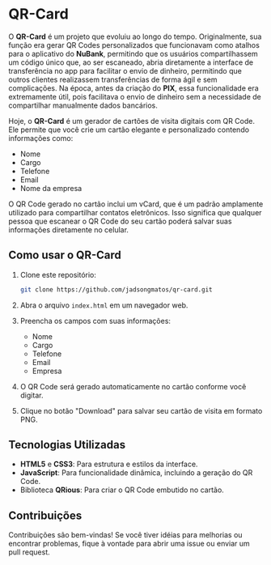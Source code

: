 # QR-Card

O **QR-Card** é um projeto que evoluiu ao longo do tempo. Originalmente, sua função era gerar QR Codes personalizados que funcionavam como atalhos para o aplicativo do **NuBank**, permitindo que os usuários compartilhassem um código único que, ao ser escaneado, abria diretamente a interface de transferência no app para facilitar o envio de dinheiro, permitindo que outros clientes realizassem transferências de forma ágil e sem complicações. Na época, antes da criação do **PIX**, essa funcionalidade era extremamente útil, pois facilitava o envio de dinheiro sem a necessidade de compartilhar manualmente dados bancários.

Hoje, o **QR-Card** é um gerador de cartões de visita digitais com QR Code. Ele permite que você crie um cartão elegante e personalizado contendo informações como:

- Nome
- Cargo
- Telefone
- Email
- Nome da empresa

O QR Code gerado no cartão inclui um vCard, que é um padrão amplamente utilizado para compartilhar contatos eletrônicos. Isso significa que qualquer pessoa que escanear o QR Code do seu cartão poderá salvar suas informações diretamente no celular.

## Como usar o QR-Card

1. Clone este repositório:
   ```bash
   git clone https://github.com/jadsongmatos/qr-card.git
   ```

2. Abra o arquivo `index.html` em um navegador web.

3. Preencha os campos com suas informações:
   - Nome
   - Cargo
   - Telefone
   - Email
   - Empresa

4. O QR Code será gerado automaticamente no cartão conforme você digitar.

5. Clique no botão "Download" para salvar seu cartão de visita em formato PNG.

## Tecnologias Utilizadas

- **HTML5** e **CSS3**: Para estrutura e estilos da interface.
- **JavaScript**: Para funcionalidade dinâmica, incluindo a geração do QR Code.
- Biblioteca **QRious**: Para criar o QR Code embutido no cartão.

## Contribuições

Contribuições são bem-vindas! Se você tiver idéias para melhorias ou encontrar problemas, fique à vontade para abrir uma issue ou enviar um pull request.
